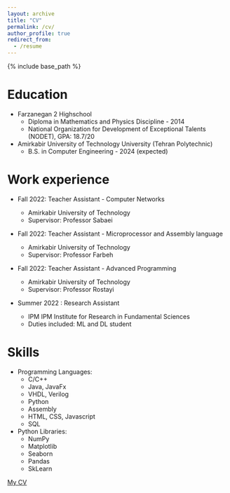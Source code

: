 ```yaml
---
layout: archive
title: "CV"
permalink: /cv/
author_profile: true
redirect_from:
  - /resume
---
```


{% include base_path %}

# Education

- Farzanegan 2 Highschool
  - Diploma in Mathematics and Physics Discipline - 2014
  - National Organization for Development of Exceptional Talents (NODET), GPA: 18.7/20
- Amirkabir University of Technology University (Tehran Polytechnic)
  - B.S. in Computer Engineering - 2024 (expected)

# Work experience

- Fall 2022: Teacher Assistant - Computer Networks

  - Amirkabir University of Technology
  - Supervisor: Professor Sabaei

- Fall 2022: Teacher Assistant - Microprocessor and Assembly language

  - Amirkabir University of Technology
  - Supervisor: Professor Farbeh

- Fall 2022: Teacher Assistant - Advanced Programming

  - Amirkabir University of Technology
  - Supervisor: Professor Rostayi

- Summer 2022 : Research Assistant
  - IPM IPM Institute for Research in Fundamental Sciences
  - Duties included: ML and DL student

# Skills

- Programming Languages:
  - C/C++
  - Java, JavaFx
  - VHDL, Verilog
  - Python
  - Assembly
  - HTML, CSS, Javascript
  - SQL
- Python Libraries:
  - NumPy
  - Matplotlib
  - Seaborn
  - Pandas
  - SkLearn

[My CV](https://github.com/Precioux/Precioux.github.io/raw/master/files/Samin_Mahdipour.pdf)
